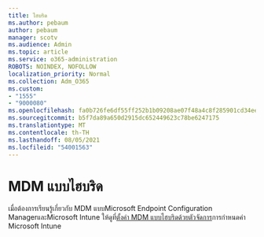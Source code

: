 ```yaml
---
title: ไฮบริด
ms.author: pebaum
author: pebaum
manager: scotv
ms.audience: Admin
ms.topic: article
ms.service: o365-administration
ROBOTS: NOINDEX, NOFOLLOW
localization_priority: Normal
ms.collection: Adm_O365
ms.custom:
- "1555"
- "9000080"
ms.openlocfilehash: fa0b726fe6df55ff252b1b09208ae07f48a4c8f285901cd34ee356fd842b0507
ms.sourcegitcommit: b5f7da89a650d2915dc652449623c78be6247175
ms.translationtype: MT
ms.contentlocale: th-TH
ms.lasthandoff: 08/05/2021
ms.locfileid: "54001563"
---
```

# <a name="hybrid-mdm"></a>MDM แบบไฮบริด

เมื่อต้องการเรียนรู้เกี่ยวกับ MDM แบบMicrosoft Endpoint Configuration ManagerและMicrosoft Intune ให้ดูที่[ตั้งค่า MDM แบบไฮบริดด้วยตัวจัดการ](https://docs.microsoft.com/configmgr/mdm/deploy-use/setup-hybrid-mdm)การกําหนดค่า Microsoft Intune
